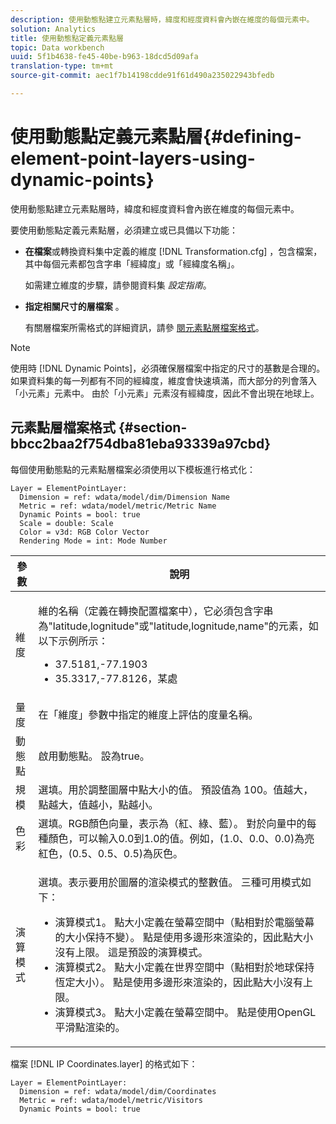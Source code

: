 ```yaml
---
description: 使用動態點建立元素點層時，緯度和經度資料會內嵌在維度的每個元素中。
solution: Analytics
title: 使用動態點定義元素點層
topic: Data workbench
uuid: 5f1b4638-fe45-40be-b963-18dcd5d09afa
translation-type: tm+mt
source-git-commit: aec1f7b14198cdde91f61d490a235022943bfedb

---
```



# 使用動態點定義元素點層{#defining-element-point-layers-using-dynamic-points}

使用動態點建立元素點層時，緯度和經度資料會內嵌在維度的每個元素中。

要使用動態點定義元素點層，必須建立或已具備以下功能：

* **在檔案**&#x200B;或轉換資料集中定義的維度 [!DNL Transformation.cfg] ，包含檔案，其中每個元素都包含字串「經緯度」或「經緯度名稱」。

   如需建立維度的步驟，請參閱資料集 *設定指南*。

* **指定相關尺寸的層檔案** 。

   有關層檔案所需格式的詳細資訊，請參 [閱元素點層檔案格式](../../../../../../home/c-geo-oview/c-wk-img-lyrs/c-elmt-pt-lyrs/c-elmt-pt-lyrs-ref-lkp-files/c-elmt-pt-lyr-file-frmt/c-elmt-pt-lyr-file-frmt.md#concept-678a95cb69644105a7af1b86ad5a5981)。

>[!NOTE]
>
>使用時 [!DNL Dynamic Points]，必須確保層檔案中指定的尺寸的基數是合理的。 如果資料集的每一列都有不同的經緯度，維度會快速填滿，而大部分的列會落入「小元素」元素中。 由於「小元素」元素沒有經緯度，因此不會出現在地球上。

## 元素點層檔案格式 {#section-bbcc2baa2f754dba81eba93339a97cbd}

每個使用動態點的元素點層檔案必須使用以下模板進行格式化：

```
Layer = ElementPointLayer:
  Dimension = ref: wdata/model/dim/Dimension Name
  Metric = ref: wdata/model/metric/Metric Name
  Dynamic Points = bool: true
  Scale = double: Scale
  Color = v3d: RGB Color Vector
  Rendering Mode = int: Mode Number
```

<table id="table_71AD13D7A9234782A4495DFBBD959F76"> 
 <thead> 
  <tr> 
   <th colname="col1" class="entry"> 參數 </th> 
   <th colname="col2" class="entry"> 說明 </th> 
  </tr> 
 </thead>
 <tbody> 
  <tr> 
   <td colname="col1"> 維度 </td> 
   <td colname="col2"> <p>維的名稱（定義在轉換配置檔案中），它必須包含字串為"latitude,lognitude"或"latitude,lognitude,name"的元素，如以下示例所示： 
     <ul id="ul_49069B74AF5A4CE28E20BB3B98BB2D89"> 
      <li id="li_296010E3A513424A86AFA09E4DA2DFA4">37.5181,-77.1903 </li> 
      <li id="li_352D380B55044DD5AAB9B6FF8335AAC6">35.3317,-77.8126，某處 </li> 
     </ul> </p> </td> 
  </tr> 
  <tr> 
   <td colname="col1"> 量度 </td> 
   <td colname="col2"> 在「維度」參數中指定的維度上評估的度量名稱。 </td> 
  </tr> 
  <tr> 
   <td colname="col1"> 動態點 </td> 
   <td colname="col2"> 啟用動態點。 設為true。 </td> 
  </tr> 
  <tr> 
   <td colname="col1"> 規模 </td> 
   <td colname="col2"> 選填。用於調整圖層中點大小的值。 預設值為 100。值越大，點越大，值越小，點越小。 </td> 
  </tr> 
  <tr> 
   <td colname="col1"> 色彩 </td> 
   <td colname="col2"> 選填。RGB顏色向量，表示為（紅、綠、藍）。 對於向量中的每種顏色，可以輸入0.0到1.0的值。例如，(1.0、0.0、0.0)為亮紅色，(0.5、0.5、0.5)為灰色。 </td> 
  </tr> 
  <tr> 
   <td colname="col1"> 演算模式 </td> 
   <td colname="col2"> <p>選填。表示要用於圖層的渲染模式的整數值。 三種可用模式如下： 
     <ul id="ul_771F0E43E3CD45259918520F092BCCE4"> 
      <li id="li_2B4CF2EC50174143AAD589A08C7457F8">演算模式1。 點大小定義在螢幕空間中（點相對於電腦螢幕的大小保持不變）。 點是使用多邊形來渲染的，因此點大小沒有上限。 這是預設的演算模式。 </li> 
      <li id="li_5F0737A941474EF5898735ECD0563D8D">演算模式2。 點大小定義在世界空間中（點相對於地球保持恆定大小）。 點是使用多邊形來渲染的，因此點大小沒有上限。 </li> 
      <li id="li_4B9EDE5FFA8348B9A50E5232CEB98F17">演算模式3。 點大小定義在螢幕空間中。 點是使用OpenGL平滑點渲染的。 </li> 
     </ul> </p> </td> 
  </tr> 
 </tbody> 
</table>

檔案 [!DNL IP Coordinates.layer] 的格式如下：

```
Layer = ElementPointLayer:
  Dimension = ref: wdata/model/dim/Coordinates
  Metric = ref: wdata/model/metric/Visitors
  Dynamic Points = bool: true
```

